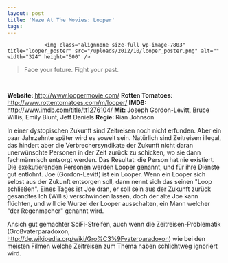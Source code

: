 ```yaml
---
layout: post
title: 'Maze At The Movies: Looper'
tags:
---
```



                <img class="alignnone size-full wp-image-7803" title="looper_poster" src="/uploads/2012/10/looper_poster.png" alt="" width="324" height="500" />
<blockquote>Face your future. Fight your past.</blockquote>
<img class="alignnone size-full wp-image-5898" title="movie_review_4stars" src="/uploads/2010/02/movie_review_4stars.png" alt="" width="75" height="15" />
<p><strong>Website: </strong><a href="http://www.loopermovie.com/"><a href="http://www.loopermovie.com/">http://www.loopermovie.com/</a></a>
<strong>Rotten Tomatoes: </strong><a href="http://www.rottentomatoes.com/m/looper/"><a href="http://www.rottentomatoes.com/m/looper/">http://www.rottentomatoes.com/m/looper/</a></a>
<strong>IMDB: </strong><a href="http://www.imdb.com/title/tt1276104/"><a href="http://www.imdb.com/title/tt1276104/">http://www.imdb.com/title/tt1276104/</a></a>
<strong>Mit: </strong>Joseph Gordon-Levitt, Bruce Willis, Emily Blunt, Jeff Daniels
<strong>Regie: </strong>Rian Johnson</p>
<p>In einer dystopischen Zukunft sind Zeitreisen noch nicht erfunden. Aber ein paar Jahrzehnte später wird es soweit sein. Natürlich sind Zeitreisen illegal, das hindert aber die Verbrechersyndikate der Zukunft nicht daran unerwünschte Personen in der Zeit zurück zu schicken, wo sie dann fachmännisch entsorgt werden. Das Resultat: die Person hat nie existiert. Die exekutierenden Personen werden Looper genannt, und für ihre Dienste gut entlohnt. Joe (Gordon-Levitt) ist ein Looper. Wenn ein Looper sich selbst aus der Zukunft entsorgen soll, dann nennt sich das seinen &quot;Loop schließen&quot;. Eines Tages ist Joe dran, er soll sein aus der Zukunft zurück gesandtes Ich (Willis) verschwinden lassen, doch der alte Joe kann flüchten, und will die Wurzel der Looper ausschalten, ein Mann welcher &quot;der Regenmacher&quot; genannt wird.</p>
<p>Ansich gut gemachter SciFi-Streifen, auch wenn die Zeitreisen-Problematik (Großvaterparadoxon, <a href="http://de.wikipedia.org/wiki/Gro%C3%9Fvaterparadoxon"><a href="http://de.wikipedia.org/wiki/Gro%C3%9Fvaterparadoxon">http://de.wikipedia.org/wiki/Gro%C3%9Fvaterparadoxon</a></a>) wie bei den meisten Filmen welche Zeitreisen zum Thema haben schlichtweg ignoriert wird.</p>
